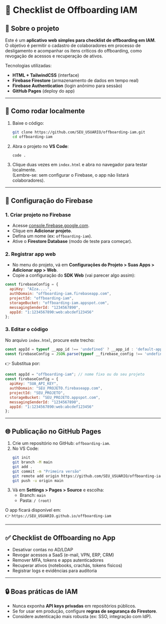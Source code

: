 # 📘 Checklist de Offboarding IAM

## 🔐 Sobre o projeto
Este é um **aplicativo web simples para checklist de offboarding em IAM**.  
O objetivo é permitir o cadastro de colaboradores em processo de desligamento e acompanhar os itens críticos do offboarding, como revogação de acessos e recuperação de ativos.

Tecnologias utilizadas:
- **HTML + TailwindCSS** (interface)
- **Firebase Firestore** (armazenamento de dados em tempo real)
- **Firebase Authentication** (login anônimo para sessão)
- **GitHub Pages** (deploy do app)

---

## 🚀 Como rodar localmente
1. Baixe o código:
   ```bash
   git clone https://github.com/SEU_USUARIO/offboarding-iam.git
   cd offboarding-iam
   ```

2. Abra o projeto no **VS Code**:
   ```bash
   code .
   ```

3. Clique duas vezes em `index.html` e abra no navegador para testar localmente.  
   (Lembre-se: sem configurar o Firebase, o app não listará colaboradores).

---

## 🔧 Configuração do Firebase

### 1. Criar projeto no Firebase
- Acesse [console.firebase.google.com](https://console.firebase.google.com/).  
- Clique em **Adicionar projeto**.  
- Defina um nome (ex: `offboarding-iam`).  
- Ative o **Firestore Database** (modo de teste para começar).  

### 2. Registrar app web
- No menu do projeto, vá em **Configurações do Projeto > Suas Apps > Adicionar app > Web**.  
- Copie a configuração do **SDK Web** (vai parecer algo assim):

```js
const firebaseConfig = {
  apiKey: "AIza....",
  authDomain: "offboarding-iam.firebaseapp.com",
  projectId: "offboarding-iam",
  storageBucket: "offboarding-iam.appspot.com",
  messagingSenderId: "1234567890",
  appId: "1:1234567890:web:abcdef123456"
};
```

### 3. Editar o código
No arquivo `index.html`, procure este trecho:

```js
const appId = typeof __app_id !== 'undefined' ? __app_id : 'default-app-id';
const firebaseConfig = JSON.parse(typeof __firebase_config !== 'undefined' ? __firebase_config : '{}');
```

👉 Substitua por:

```js
const appId = "offboarding-iam"; // nome fixo ou do seu projeto
const firebaseConfig = {
  apiKey: "SUA_API_KEY",
  authDomain: "SEU_PROJETO.firebaseapp.com",
  projectId: "SEU_PROJETO",
  storageBucket: "SEU_PROJETO.appspot.com",
  messagingSenderId: "1234567890",
  appId: "1:1234567890:web:abcdef123456"
};
```

---

## 🌐 Publicação no GitHub Pages
1. Crie um repositório no GitHub: `offboarding-iam`.  
2. No VS Code:
   ```bash
   git init
   git branch -M main
   git add .
   git commit -m "Primeira versão"
   git remote add origin https://github.com/SEU_USUARIO/offboarding-iam.git
   git push -u origin main
   ```
3. Vá em **Settings > Pages > Source** e escolha:
   - Branch: `main`  
   - Pasta: `/ (root)`  

O app ficará disponível em:  
👉 `https://SEU_USUARIO.github.io/offboarding-iam`

---

## ✅ Checklist de Offboarding no App
- Desativar contas no AD/LDAP  
- Revogar acessos a SaaS (e-mail, VPN, ERP, CRM)  
- Remover MFA, tokens e apps autenticadores  
- Recuperar ativos (notebooks, crachás, tokens físicos)  
- Registrar logs e evidências para auditoria  

---

## 🔒 Boas práticas de IAM
- Nunca exponha **API keys privadas** em repositórios públicos.  
- Se for usar em produção, configure **regras de segurança do Firestore**.  
- Considere autenticação mais robusta (ex: SSO, integração com IdP).  
